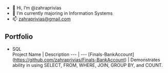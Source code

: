 - 👋 Hi, I’m @zahraprivias
- 🌱 I’m currently majoring in Information Systems
- 📫 zahraprivias@gmail.com

<!---
zahraprivias/zahraprivias is a ✨ special ✨ repository because its `README.md` (this file) appears on your GitHub profile.
You can click the Preview link to take a look at your changes.
--->

## Portfolio
- SQL  
Project Name | Description 
--- | --- 
[Finals-BankAccount] (https://github.com/zahraprivias/Finals-BankAccount) | Demonstrates ability in using SELECT, FROM, WHERE, JOIN, GROUP BY, and COUNT.
